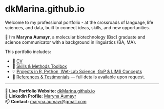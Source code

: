 # dkMarina.github.io

Welcome to my professional portfolio - at the crossroads of language, life sciences, and data, built to connect ideas, skills, and new opportunities.

🧬 I’m **Maryna Aumayr**, a molecular biotechnology (Bsc) graduate and science communicator with a background in linguistics (BA, MA).

This portfolio includes:
- 📄 [CV](https://dkMarina.github.io/cv)
- 🧰 [Skills & Methods Toolbox](https://dkMarina.github.io/skills)
- 💡 [Projects in R, Python, Wet-Lab Science, GxP & LIMS Concepts](https://dkMarina.github.io/projects)
- 📌 [References & Testimonials](references.md)  — full details available upon request.

---

🔗 **Live Portfolio Website:** [dkMarina.github.io](https://dkMarina.github.io)<br>
🔗 **LinkedIn Profile:** [Maryna Aumayr](https://www.linkedin.com/in/maryna-aumayr-71110b93/)  
📫 **Contact:** maryna.aumayr@gmail.com


